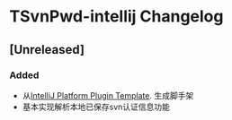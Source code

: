 <!-- Keep a Changelog guide -> https://keepachangelog.com -->

# TSvnPwd-intellij Changelog

## [Unreleased]
### Added
- 从[IntelliJ Platform Plugin Template](https://github.com/JetBrains/intellij-platform-plugin-template). 生成脚手架
- 基本实现解析本地已保存svn认证信息功能
